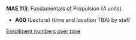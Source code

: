 **MAE 113**: Fundamentals of Propulsion (4 units)

- **A00** (Lecture) (time and location TBA) by staff

[Enrollment numbers over time](./MAE113.tsv)
